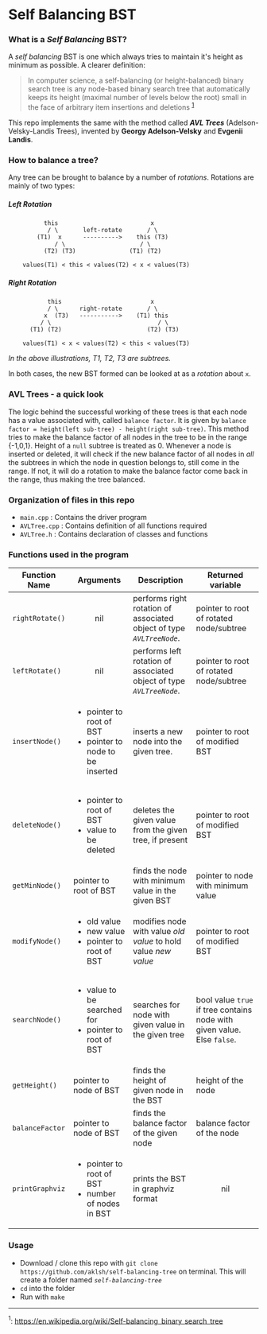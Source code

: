 # Self Balancing BST

### What is a *Self Balancing* BST?
A *self balancing* BST is one which always tries to maintain it's height as minimum as possible. A clearer definition:
>In computer science, a self-balancing (or height-balanced) binary search tree is any node-based binary search tree that 
automatically keeps its height (maximal number of levels below the root) small in the face of 
arbitrary item insertions and deletions <sup>[1](#fn1)</sup>

This repo implements the same with the method called *__AVL Trees__* (Adelson-Velsky-Landis Trees), invented by **Georgy Adelson-Velsky** and  __Evgenii Landis__.

### How to balance a tree?

Any tree can be brought to balance by a number of _rotations_. Rotations are mainly of two types:
##### Left Rotation
```
          this                          x
           / \       left-rotate       / \
        (T1)  x      ---------->    this (T3)
             / \                     / \
          (T2) (T3)               (T1) (T2)
          
    values(T1) < this < values(T2) < x < values(T3)
```

##### Right Rotation
```
           this                         x
           / \      right-rotate       / \
          x  (T3)   ----------->    (T1) this
         / \                              / \
      (T1) (T2)                        (T2) (T3)
    
    values(T1) < x < values(T2) < this < values(T3)
```

*In the above illustrations, _T1_, _T2_, _T3_ are subtrees.* 

In both cases, the new BST formed can be looked at as a _rotation_ about `x`.

### AVL Trees - a quick look
The logic behind the successful working of these trees is that each node has a value associated with, called `balance factor`. It is given by `balance factor = height(left sub-tree) - height(right sub-tree)`. This method tries to make the balance factor of all nodes in the tree to be in the range {-1,0,1}. Height of a `null` subtree is treated as 0. Whenever a node is inserted or deleted, it will check if the new balance factor of all nodes in *all* the subtrees in which the node in question belongs to, still come in the range. If not, it will do a rotation to make the balance factor come back in the range, thus making the tree balanced.

### Organization of files in this repo
* `main.cpp` :  Contains the driver program
* `AVLTree.cpp` : Contains definition of all functions required
* `AVLTree.h` : Contains declaration of classes and functions

### Functions used in the program
|Function Name|Arguments|Description|Returned variable|
|-------------|---------|-----------|-----------------|
|`rightRotate()`| <p align = "center"> nil </p>  | performs right rotation of associated object of type *`AVLTreeNode`*.|pointer to root of rotated node/subtree|
|`leftRotate()`| <p align = "center"> nil </p> | performs left rotation of associated object of type *`AVLTreeNode`*.|pointer to root of rotated node/subtree|
|`insertNode()`|<ul><li>pointer to root of BST</li><li>pointer to node to be inserted</li></ul>| inserts a new node into the given tree.|pointer to root of modified BST|
|`deleteNode()`|<ul><li>pointer to root of BST</li><li>value to be deleted</li></ul>|deletes the given value from the given tree, if present|pointer to root of modified BST|
|`getMinNode()`|pointer to root of BST|finds the node with minimum value in the given BST|pointer to node with minimum value|
|`modifyNode()`|<ul><li>old value</li><li>new value</li><li>pointer to root of BST</li></ul>|modifies node with value *old value* to hold value *new value*|pointer to root of modified BST|
|`searchNode()`|<ul><li>value to be searched for</li><li>pointer to root of BST</li></ul>|searches for node with given value in the given tree|bool value `true` if tree contains node with given value. Else `false`.|
|`getHeight()`|pointer to node of BST|finds the height of given node in the BST|height of the node|
|`balanceFactor`|pointer to node of BST|finds the balance factor of the given node|balance factor of the node|
|`printGraphviz`|<ul><li>pointer to root of BST</li><li>number of nodes in BST</li></ul>|prints the BST in graphviz format|<p align = "center"> nil </p>|

### Usage
* Download / clone this repo with `git clone https://github.com/aklsh/self-balancing-tree` on terminal. This will create a folder named *`self-balancing-tree`*
* `cd` into the folder
* Run with `make`

---
<a name="fn1"><sup>1</sup></a>: <a href = "https://en.wikipedia.org/wiki/Self-balancing_binary_search_tree"> https://en.wikipedia.org/wiki/Self-balancing_binary_search_tree </a>
